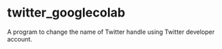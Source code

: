 # twitter_googlecolab
A program to change the name of Twitter handle using Twitter developer account.
